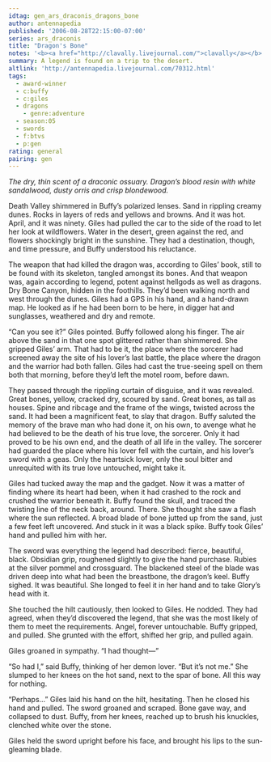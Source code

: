 ```yaml
---
idtag: gen_ars_draconis_dragons_bone
author: antennapedia
published: '2006-08-28T22:15:00-07:00'
series: ars_draconis
title: "Dragon's Bone"
notes: '<b><a href="http://clavally.livejournal.com/">clavally</a></b> prompted for a story based on a BPAL scent.'
summary: A legend is found on a trip to the desert.
altlink: 'http://antennapedia.livejournal.com/70312.html'
tags:
  - award-winner
  - c:buffy
  - c:giles
  - dragons
    - genre:adventure
  - season:05
  - swords
  - f:btvs
  - p:gen
rating: general
pairing: gen
---
```

<i>The dry, thin scent of a draconic ossuary. Dragon&#8217;s blood resin with white sandalwood, dusty orris and crisp blondewood.</i>

Death Valley shimmered in Buffy&#8217;s polarized lenses. Sand in rippling creamy dunes. Rocks in layers of reds and yellows and browns. And it was hot. April, and it was ninety. Giles had pulled the car to the side of the road to let her look at wildflowers. Water in the desert, green against the red, and flowers shockingly bright in the sunshine. They had a destination, though, and time pressure, and Buffy understood his reluctance.

The weapon that had killed the dragon was, according to Giles&#8217; book, still to be found with its skeleton, tangled amongst its bones. And that weapon was, again according to legend, potent against hellgods as well as dragons. Dry Bone Canyon, hidden in the foothills. They&#8217;d been walking north and west through the dunes. Giles had a GPS in his hand, and a hand-drawn map. He looked as if he had been born to be here, in digger hat and sunglasses, weathered and dry and remote.

&#8220;Can you see it?&#8221; Giles pointed. Buffy followed along his finger. The air above the sand in that one spot glittered rather than shimmered. She gripped Giles&#8217; arm. That had to be it, the place where the sorcerer had screened away the site of his lover&#8217;s last battle, the place where the dragon and the warrior had both fallen. Giles had cast the true-seeing spell on them both that morning, before they&#8217;d left the motel room, before dawn. 

They passed through the rippling curtain of disguise, and it was revealed. Great bones, yellow, cracked dry, scoured by sand. Great bones, as tall as houses. Spine and ribcage and the frame of the wings, twisted across the sand. It had been a magnificent feat, to slay that dragon. Buffy saluted the memory of the brave man who had done it, on his own, to avenge what he had believed to be the death of his true love, the sorcerer. Only it had proved to be his own end, and the death of all life in the valley. The sorcerer had guarded the place where his lover fell with the curtain, and his lover&#8217;s sword with a geas. Only the heartsick lover, only the soul bitter and unrequited with its true love untouched, might take it. 

Giles had tucked away the map and the gadget. Now it was a matter of finding where its heart had been, when it had crashed to the rock and crushed the warrior beneath it. Buffy found the skull, and traced the twisting line of the neck back, around. There. She thought she saw a flash where the sun reflected. A broad blade of bone jutted up from the sand, just a few feet left uncovered. And stuck in it was a black spike. Buffy took Giles&#8217; hand and pulled him with her.

The sword was everything the legend had described: fierce, beautiful, black. Obsidian grip, roughened slightly to give the hand purchase. Rubies at the silver pommel and crossguard. The blackened steel of the blade was driven deep into what had been the breastbone, the dragon&#8217;s keel. Buffy sighed. It was beautiful. She longed to feel it in her hand and to take Glory&#8217;s head with it.

She touched the hilt cautiously, then looked to Giles. He nodded. They had agreed, when they&#8217;d discovered the legend, that she was the most likely of them to meet the requirements. Angel, forever untouchable. Buffy gripped, and pulled. She grunted with the effort, shifted her grip, and pulled again.

Giles groaned in sympathy. &#8220;I had thought&#8212;&#8221;

&#8220;So had I,&#8221; said Buffy, thinking of her demon lover. &#8220;But it&#8217;s not me.&#8221; She slumped to her knees on the hot sand, next to the spar of bone. All this way for nothing. 

&#8220;Perhaps&#8230;&#8221; Giles laid his hand on the hilt, hesitating. Then he closed his hand and pulled. The sword groaned and scraped. Bone gave way, and collapsed to dust. Buffy, from her knees, reached up to brush his knuckles, clenched white over the stone.

Giles held the sword upright before his face, and brought his lips to the sun-gleaming blade.
